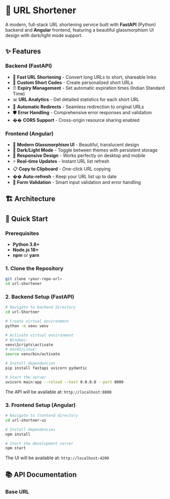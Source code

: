 # 🔗 URL Shortener

A modern, full-stack URL shortening service built with **FastAPI** (Python) backend and **Angular** frontend, featuring a beautiful glassmorphism UI design with dark/light mode support.

## ✨ Features

### Backend (FastAPI)
- 🚀 **Fast URL Shortening** - Convert long URLs to short, shareable links
- 🎯 **Custom Short Codes** - Create personalized short URLs
- ⏰ **Expiry Management** - Set automatic expiration times (Indian Standard Time)
- 📊 **URL Analytics** - Get detailed statistics for each short URL
- 🔄 **Automatic Redirects** - Seamless redirection to original URLs
- 🛡️ **Error Handling** - Comprehensive error responses and validation
- �� **CORS Support** - Cross-origin resource sharing enabled

### Frontend (Angular)
- 🎨 **Modern Glassmorphism UI** - Beautiful, translucent design
- 🌙 **Dark/Light Mode** - Toggle between themes with persistent storage
- 📱 **Responsive Design** - Works perfectly on desktop and mobile
- ⚡ **Real-time Updates** - Instant URL list refresh
- 📋 **Copy to Clipboard** - One-click URL copying
- �� **Auto-refresh** - Keep your URL list up to date
- 🎯 **Form Validation** - Smart input validation and error handling

## 🏗️ Architecture


## 🚀 Quick Start

### Prerequisites
- **Python 3.8+**
- **Node.js 18+**
- **npm** or **yarn**

### 1. Clone the Repository
```bash
git clone <your-repo-url>
cd url-shortener
```

### 2. Backend Setup (FastAPI)

```bash
# Navigate to backend directory
cd url-Shortner

# Create virtual environment
python -m venv venv

# Activate virtual environment
# Windows:
venv\Scripts\activate
# macOS/Linux:
source venv/bin/activate

# Install dependencies
pip install fastapi uvicorn pydantic

# Start the server
uvicorn main:app --reload --host 0.0.0.0 --port 8000
```

The API will be available at: `http://localhost:8000`

### 3. Frontend Setup (Angular)

```bash
# Navigate to frontend directory
cd url-shortner-ui

# Install dependencies
npm install

# Start the development server
npm start
```

The UI will be available at: `http://localhost:4200`

## 📚 API Documentation

### Base URL
